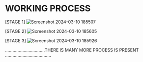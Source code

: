 



# WORKING PROCESS

[STAGE 1]
![Screenshot 2024-03-10 185507](https://github.com/shantanu2002git/Shopping_Bill_OOP/assets/135010107/c77c5a08-45ed-4084-ace4-57faaf0596c2)

[STAGE 2]
![Screenshot 2024-03-10 185605](https://github.com/shantanu2002git/Shopping_Bill_OOP/assets/135010107/856660d9-1bc7-4f2f-a8cf-0d03867b623f)

[STAGE 3]
![Screenshot 2024-03-10 185926](https://github.com/shantanu2002git/Shopping_Bill_OOP/assets/135010107/93e1062d-d2ae-4cca-947d-269c423db3c4)

................................THERE IS MANY MORE PROCESS IS PRESENT .....................................
